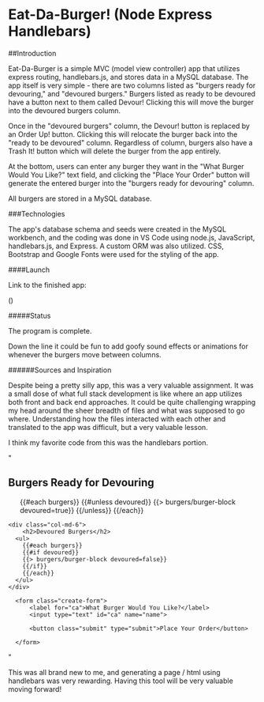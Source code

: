 # Eat-Da-Burger! (Node Express Handlebars)

##Introduction

Eat-Da-Burger is a simple MVC (model view controller) app that utilizes express routing, handlebars.js, and stores data in a MySQL database. The app itself is very simple - there are two columns listed as "burgers ready for devouring," and "devoured burgers." Burgers listed as ready to be devoured have a button next to them called Devour! Clicking this will move the burger into the devoured burgers column.

Once in the "devoured burgers" column, the Devour! button is replaced by an Order Up! button. Clicking this will relocate the burger back into the "ready to be devoured" column. Regardless of column, burgers also have a Trash It! button which will delete the burger from the app entirely.

At the bottom, users can enter any burger they want in the "What Burger Would You Like?" text field, and clicking the "Place Your Order" button will generate the entered burger into the "burgers ready for devouring" column.

All burgers are stored in a MySQL database.

###Technologies

The app's database schema and seeds were created in the MySQL workbench, and the coding was done in VS Code using node.js, JavaScript, handlebars.js, and Express. A custom ORM was also utilized. CSS, Bootstrap and Google Fonts were used for the styling of the app.

####Launch

Link to the finished app:

()

#####Status

The program is complete.

Down the line it could be fun to add goofy sound effects or animations for whenever the burgers move between columns.

######Sources and Inspiration

Despite being a pretty silly app, this was a very valuable assignment. It was a small dose of what full stack development is like where an app utilizes both front and back end approaches. It could be quite challenging wrapping my head around the sheer breadth of files and what was supposed to go where. Understanding how the files interacted with each other and translated to the app was difficult, but a very valuable lesson.

I think my favorite code from this was the handlebars portion. 

"  <div class="row">
    <div class="col-md-6">
        <h2>Burgers Ready for Devouring</h2>
      <ul>
        {{#each burgers}}
        {{#unless devoured}}
        {{> burgers/burger-block devoured=true}}
        {{/unless}}
        {{/each}}
      </ul>
    </div>
    
    <div class="col-md-6">
        <h2>Devoured Burgers</h2>
      <ul>
        {{#each burgers}}
        {{#if devoured}}
        {{> burgers/burger-block devoured=false}}
        {{/if}}
        {{/each}}
      </ul>
    </div>
  </div>

<div class="row">

  <div class="col-md-12">

      <form class="create-form">
          <label for="ca">What Burger Would You Like?</label>
          <input type="text" id="ca" name="name">

          <button class="submit" type="submit">Place Your Order</button>

      </form>

  </div>

</div>"

This was all brand new to me, and generating a page / html using handlebars was very rewarding. Having this tool will be very valuable moving forward!